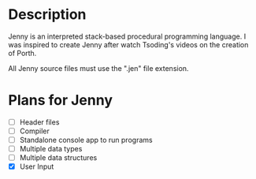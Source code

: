 # Description
Jenny is an interpreted stack-based procedural programming language.
I was inspired to create Jenny after watch Tsoding's videos on the creation of Porth.

All Jenny source files must use the ".jen" file extension.

# Plans for Jenny
- [ ] Header files
- [ ] Compiler
- [ ] Standalone console app to run programs
- [ ] Multiple data types
- [ ] Multiple data structures
- [X] User Input
